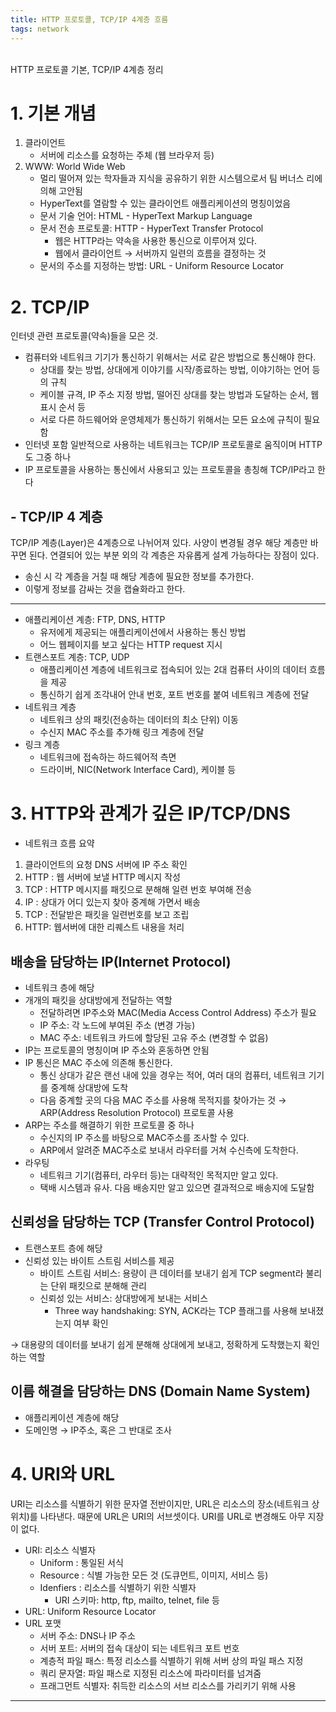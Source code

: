 ```yaml
---
title: HTTP 프로토콜, TCP/IP 4계층 흐름
tags: network
---
```


<br/>
HTTP 프로토콜 기본, TCP/IP 4계층 정리 <br/>
<!--more-->

# 1. 기본 개념

1. 클라이언트
    - 서버에 리소스를 요청하는 주체  (웹 브라우저 등)
2. WWW: World Wide Web
    - 멀리 떨어져 있는 학자들과 지식을 공유하기 위한 시스템으로서 팀 버너스 리에 의해 고안됨
    - HyperText를 열람할 수 있는 클라이언트 애플리케이션의 명칭이었음
    - 문서 기술 언어: HTML - HyperText Markup Language
    - 문서 전송 프로토콜: HTTP - HyperText Transfer Protocol
        - 웹은 HTTP라는 약속을 사용한 통신으로 이루어져 있다.
        - 웹에서 클라이언트 → 서버까지 일련의 흐름을 결정하는 것
    - 문서의 주소를 지정하는 방법: URL - Uniform Resource Locator

# 2. TCP/IP

인터넷 관련 프로토콜(약속)들을 모은 것.

- 컴퓨터와 네트워크 기기가 통신하기 위해서는 서로 같은 방법으로 통신해야 한다.
    - 상대를 찾는 방법, 상대에게 이야기를 시작/종료하는 방법, 이야기하는 언어 등의 규칙
    - 케이블 규격, IP 주소 지정 방법, 떨어진 상대를 찾는 방법과 도달하는 순서, 웹 표시 순서 등
    - 서로 다른 하드웨어와 운영체제가 통신하기 위해서는 모든 요소에 규칙이 필요함
- 인터넷 포함 일반적으로 사용하는 네트워크는 TCP/IP 프로토콜로 움직이며 HTTP도 그중 하나
- IP 프로토콜을 사용하는 통신에서 사용되고 있는 프로토콜을 총칭해 TCP/IP라고 한다

## - TCP/IP 4 계층

TCP/IP 계층(Layer)은 4계층으로 나뉘어져 있다. 사양이 변경될 경우 해당 계층만 바꾸면 된다. 연결되어 있는 부분 외의 각 계층은 자유롭게 설계 가능하다는 장점이 있다.
- 송신 시 각 계층을 거칠 때 해당 계층에 필요한 정보를 추가한다.
- 이렇게 정보를 감싸는 것을 캡슐화라고 한다.

---

- 애플리케이션 계층: FTP, DNS, HTTP
    - 유저에게 제공되는 애플리케이션에서 사용하는 통신 방법
    - 어느 웹페이지를 보고 싶다는 HTTP request 지시
- 트랜스포트 계층: TCP, UDP
    - 애플리케이션 계층에 네트워크로 접속되어 있는 2대 컴퓨터 사이의 데이터 흐름을 제공
    - 통신하기 쉽게 조각내어 안내 번호, 포트 번호를 붙여 네트워크 계층에 전달
- 네트워크 계층
    - 네트워크 상의 패킷(전송하는 데이터의 최소 단위) 이동
    - 수신지 MAC 주소를 추가해 링크 계층에 전달
- 링크 계층
    - 네트워크에 접속하는 하드웨어적 측면
    - 드라이버, NIC(Network Interface Card), 케이블 등

# 3. HTTP와 관계가 깊은 IP/TCP/DNS

- 네트워크 흐름 요약

1. 클라이언트의 요청 DNS 서버에 IP 주소 확인
2. HTTP : 웹 서버에 보낼 HTTP 메시지 작성
3. TCP : HTTP 메시지를 패킷으로 분해해 일련 번호 부여해 전송
4. IP : 상대가 어디 있는지 찾아 중계해 가면서 배송
5. TCP : 전달받은 패킷을 일련번호를 보고 조립
6. HTTP: 웹서버에 대한 리퀘스트 내용을 처리

## 배송을 담당하는 IP(Internet Protocol)

- 네트워크 층에 해당
- 개개의 패킷을 상대방에게 전달하는 역할
    - 전달하려면 IP주소와 MAC(Media Access Control Address) 주소가 필요
    - IP 주소: 각 노드에 부여된 주소 (변경 가능)
    - MAC 주소: 네트워크 카드에 할당된 고유 주소 (변경할 수 없음)
- IP는 프로토콜의 명칭이며 IP 주소와 혼동하면 안됨
- IP 통신은 MAC 주소에 의존해 통신한다.
    - 통신 상대가 같은 랜선 내에 있을 경우는 적어, 여러 대의 컴퓨터, 네트워크 기기를 중계해 상대방에 도착
    - 다음 중계할 곳의 다음 MAC 주소를 사용해 목적지를 찾아가는 것 → ARP(Address Resolution Protocol) 프로토콜 사용
- ARP는 주소를 해결하기 위한 프로토콜 중 하나
    - 수신지의 IP 주소를 바탕으로 MAC주소를 조사할 수 있다.
    - ARP에서 알려준 MAC주소로 보내서 라우터를 거쳐 수신측에 도착한다.
- 라우팅
    - 네트워크 기기(컴퓨터, 라우터 등)는 대략적인 목적지만 알고 있다.
    - 택배 시스템과 유사. 다음 배송지만 알고 있으면 결과적으로 배송지에 도달함

## 신뢰성을 담당하는 TCP (Transfer Control Protocol)

- 트랜스포트 층에 해당
- 신뢰성 있는 바이트 스트림 서비스를 제공
    - 바이트 스트림 서비스: 용량이 큰 데이터를 보내기 쉽게 TCP segment라 불리는 단위 패킷으로 분해해 관리
    - 신뢰성 있는 서비스: 상대방에게 보내는 서비스
        - Three way handshaking: SYN, ACK라는 TCP 플래그를 사용해 보내졌는지 여부 확인

→ 대용량의 데이터를 보내기 쉽게 분해해 상대에게 보내고, 정확하게 도착했는지 확인하는 역할

## 이름 해결을 담당하는 DNS (Domain Name System)

- 애플리케이션 계층에 해당
- 도메인명 → IP주소, 혹은 그 반대로 조사

# 4. URI와 URL

URI는 리소스를 식별하기 위한 문자열 전반이지만, URL은 리소스의 장소(네트워크 상 위치)를 나타낸다. 때문에 URL은 URI의 서브셋이다. URI를 URL로 변경해도 아무 지장이 없다.

- URI: 리소스 식별자
    - Uniform : 통일된 서식
    - Resource : 식별 가능한 모든 것 (도큐먼트, 이미지, 서비스 등)
    - Idenfiers : 리소스를 식별하기 위한 식별자
        - URI 스키마: http, ftp, mailto, telnet, file 등
- URL: Uniform Resource Locator
- URL 포맷
    - 서버 주소: DNS나 IP 주소
    - 서버 포트: 서버의 접속 대상이 되는 네트워크 포트 번호
    - 계층적 파일 패스: 특정 리소스를 식별하기 위해 서버 상의 파일 패스 지정
    - 쿼리 문자열: 파일 패스로 지정된 리소스에 파라미터를 넘겨줌
    - 프래그먼트 식별자: 취득한 리소스의 서브 리소스를 가리키기 위해 사용

---
